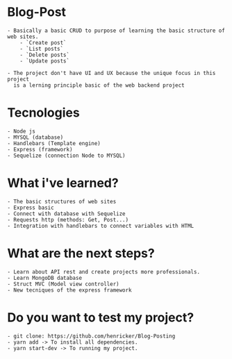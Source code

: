 # Blog-Post

    - Basically a basic CRUD to purpose of learning the basic structure of web sites.
        - `Create post`
        - `List posts`
        - `Delete posts`
        - `Update posts`
    
    - The project don't have UI and UX because the unique focus in this project
      is a lerning principle basic of the web backend project

# Tecnologies

    - Node js
    - MYSQL (database)
    - Handlebars (Template engine)
    - Express (framework)
    - Sequelize (connection Node to MYSQL)

# What i've learned?

    - The basic structures of web sites
    - Express basic
    - Connect with database with Sequelize
    - Requests http (methods: Get, Post...)
    - Integration with handlebars to connect variables with HTML

# What are the next steps?

    - Learn about API rest and create projects more professionals.
    - Learn MongoDB database
    - Struct MVC (Model view controller)
    - New tecniques of the express framework

# Do you want to test my project?

    - git clone: https://github.com/henricker/Blog-Posting
    - yarn add -> To install all dependencies.
    - yarn start-dev -> To running my project.